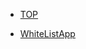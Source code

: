 - [TOP](https://nishizumi-lab.github.io/sample/)

- [WhiteListApp](https://nishizumi-lab.github.io/sample/javascript/apps/whitelist/index.html)

